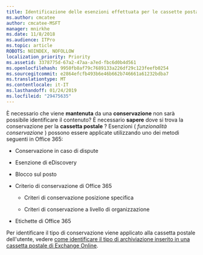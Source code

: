 ```yaml
---
title: Identificazione delle esenzioni effettuata per le cassette postali
ms.author: cmcatee
author: cmcatee-MSFT
manager: mnirkhe
ms.date: 11/8/2018
ms.audience: ITPro
ms.topic: article
ROBOTS: NOINDEX, NOFOLLOW
localization_priority: Priority
ms.assetid: 3378775d-67a2-47aa-a7ed-fbc6d0b4d561
ms.openlocfilehash: 9950fb8af79c7689133a226df29c123feefb0254
ms.sourcegitcommit: e2864efcfb493b6e46b662b746661a61232bdba7
ms.translationtype: MT
ms.contentlocale: it-IT
ms.lasthandoff: 01/24/2019
ms.locfileid: "29475635"
---
```

È necessario che viene **mantenuta** da una **conservazione** non sarà possibile identificare il contenuto? È necessario **sapere** dove si trova la conservazione per la **cassetta postale** ? Esenzioni ( *funzionalità conservazione* ) possono essere applicate utilizzando uno dei metodi seguenti in Office 365: 
  
- Conservazione in caso di dispute 
    
- Esenzione di eDiscovery
    
- Blocco sul posto
    
- Criterio di conservazione di Office 365 
    
  - Criteri di conservazione posizione specifica
    
  - Criteri di conservazione a livello di organizzazione
    
- Etichette di Office 365
    
Per identificare il tipo di conservazione viene applicato alla cassetta postale dell'utente, vedere [come identificare il tipo di archiviazione inserito in una cassetta postale di Exchange Online](https://docs.microsoft.com/en-us/office365/securitycompliance/identify-a-hold-on-an-exchange-online-mailbox).
  

